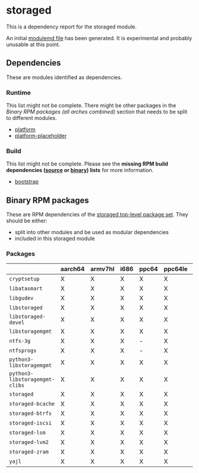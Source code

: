 # storaged
This is a dependency report for the storaged module.

An initial [modulemd file](storaged.yaml) has been generated. It is experimental and probably unusable at this point.
## Dependencies
These are modules identified as dependencies.
### Runtime
This list might not be complete. There might be other packages in the *Binary RPM packages (all arches combined)* section that needs to be split to different modules.
* [platform](../platform)
* [platform-placeholder](../platform-placeholder)
### Build
This list might not be complete.
Please see the **missing RPM build dependencies ([source](all/buildtime-source-packages-short.txt) or [binary](all/buildtime-binary-packages-short.txt)) lists** for more information.
* [bootstrap](../bootstrap)
## Binary RPM packages
These are RPM dependencies of the [storaged top-level package set](storaged.csv). They should be either:
* split into other modules and be used as modular dependencies
* included in this storaged module
### Packages
| |aarch64 |armv7hl |i686 |ppc64 |ppc64le |s390x |x86_64 |
|---|---|---|---|---|---|---|---|
| `cryptsetup` | X | X | X | X | X | X | X |
| `libatasmart` | X | X | X | X | X | X | X |
| `libgudev` | X | X | X | X | X | X | X |
| `libstoraged` | X | X | X | X | X | X | X |
| `libstoraged-devel` | X | X | X | X | X | X | X |
| `libstoragemgmt` | X | X | X | X | X | X | X |
| `ntfs-3g` | X | X | X | - | X | X | X |
| `ntfsprogs` | X | X | X | - | X | X | X |
| `python3-libstoragemgmt` | X | X | X | X | X | X | X |
| `python3-libstoragemgmt-clibs` | X | X | X | X | X | X | X |
| `storaged` | X | X | X | X | X | X | X |
| `storaged-bcache` | X | X | X | X | X | X | X |
| `storaged-btrfs` | X | X | X | X | X | X | X |
| `storaged-iscsi` | X | X | X | X | X | X | X |
| `storaged-lsm` | X | X | X | X | X | X | X |
| `storaged-lvm2` | X | X | X | X | X | X | X |
| `storaged-zram` | X | X | X | X | X | X | X |
| `yajl` | X | X | X | X | X | X | X |
